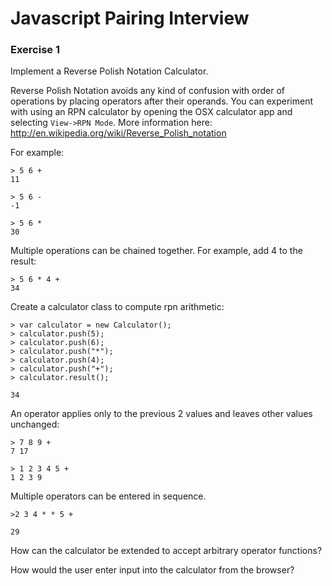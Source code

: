 # Javascript Pairing Interview

### Exercise 1
Implement a Reverse Polish Notation Calculator.

Reverse Polish Notation avoids any kind of confusion with order of operations by placing operators after their operands. You can experiment with using an RPN calculator by opening the OSX calculator app and selecting `View->RPN Mode`. More information here: http://en.wikipedia.org/wiki/Reverse_Polish_notation

For example:
```
> 5 6 +
11

> 5 6 -
-1

> 5 6 *
30
```

Multiple operations can be chained together. For example, add 4 to the result:
```
> 5 6 * 4 +
34
```

Create a calculator class to compute rpn arithmetic:
```
> var calculator = new Calculator();
> calculator.push(5);
> calculator.push(6);
> calculator.push("*");
> calculator.push(4);
> calculator.push("+");
> calculator.result();

34
```

An operator applies only to the previous 2 values and leaves other values unchanged:
```
> 7 8 9 +
7 17

> 1 2 3 4 5 +
1 2 3 9
```

Multiple operators can be entered in sequence.
```
>2 3 4 * * 5 +

29
```

How can the calculator be extended to accept arbitrary operator functions?

How would the user enter input into the calculator from the browser?
